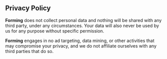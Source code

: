 ## Privacy Policy

**Forming** does not collect personal data and nothing will be shared with any third party, under any circumstances. 
Your data will also never be used by us for any purpose without specific permission.

**Forming** engages in no ad targeting, data mining, or other activities that may compromise your privacy, and we do not affiliate ourselves with any third parties that do so.
